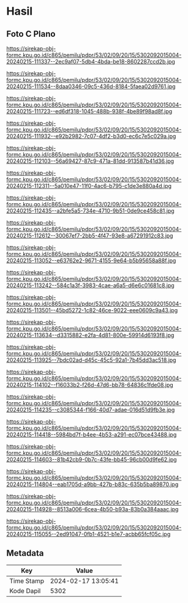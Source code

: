# Hasil

## Foto C Plano

https://sirekap-obj-formc.kpu.go.id/c865/pemilu/pdpr/53/02/09/20/15/5302092015004-20240215-111337--2ec9af07-5db4-4bda-be18-8602287ccd2b.jpg

https://sirekap-obj-formc.kpu.go.id/c865/pemilu/pdpr/53/02/09/20/15/5302092015004-20240215-111534--8daa0346-09c5-436d-8184-5faea02d9761.jpg

https://sirekap-obj-formc.kpu.go.id/c865/pemilu/pdpr/53/02/09/20/15/5302092015004-20240215-111723--ed6df318-1045-488b-938f-4be89f98ad8f.jpg

https://sirekap-obj-formc.kpu.go.id/c865/pemilu/pdpr/53/02/09/20/15/5302092015004-20240215-111932--e92b2982-7c07-4df2-b3d0-ec6c7e5c029a.jpg

https://sirekap-obj-formc.kpu.go.id/c865/pemilu/pdpr/53/02/09/20/15/5302092015004-20240215-112103--56a69427-87c9-471a-81dd-913587b41d36.jpg

https://sirekap-obj-formc.kpu.go.id/c865/pemilu/pdpr/53/02/09/20/15/5302092015004-20240215-112311--5a010e47-11f0-4ac6-b795-c1de3e880a4d.jpg

https://sirekap-obj-formc.kpu.go.id/c865/pemilu/pdpr/53/02/09/20/15/5302092015004-20240215-112435--a2bfe5a5-734e-4710-9b51-0de9ce458c81.jpg

https://sirekap-obj-formc.kpu.go.id/c865/pemilu/pdpr/53/02/09/20/15/5302092015004-20240215-112612--30067ef7-2bb5-4f47-93e8-a67291912c83.jpg

https://sirekap-obj-formc.kpu.go.id/c865/pemilu/pdpr/53/02/09/20/15/5302092015004-20240215-113052--e63762e2-9671-4155-9e64-b5b95658a88f.jpg

https://sirekap-obj-formc.kpu.go.id/c865/pemilu/pdpr/53/02/09/20/15/5302092015004-20240215-113242--584c1a3f-3983-4cae-a6a5-d6e6c01681c8.jpg

https://sirekap-obj-formc.kpu.go.id/c865/pemilu/pdpr/53/02/09/20/15/5302092015004-20240215-113501--45bd5272-1c82-46ce-9022-eee0609c9a43.jpg

https://sirekap-obj-formc.kpu.go.id/c865/pemilu/pdpr/53/02/09/20/15/5302092015004-20240215-113634--d3315882-e2fa-4d81-800e-59914d6193f8.jpg

https://sirekap-obj-formc.kpu.go.id/c865/pemilu/pdpr/53/02/09/20/15/5302092015004-20240215-113925--7bdc02ad-d45c-45c5-92a1-7b45dd3ac518.jpg

https://sirekap-obj-formc.kpu.go.id/c865/pemilu/pdpr/53/02/09/20/15/5302092015004-20240215-114102--f16033b2-f26d-47d6-bb78-64836c1fde08.jpg

https://sirekap-obj-formc.kpu.go.id/c865/pemilu/pdpr/53/02/09/20/15/5302092015004-20240215-114235--c3085344-f166-40d7-adae-016d51d9fb3e.jpg

https://sirekap-obj-formc.kpu.go.id/c865/pemilu/pdpr/53/02/09/20/15/5302092015004-20240215-114418--5984bd7f-b4ee-4b53-a291-ec07bce43488.jpg

https://sirekap-obj-formc.kpu.go.id/c865/pemilu/pdpr/53/02/09/20/15/5302092015004-20240215-114603--81b42cb9-0b7c-43fe-bb45-96cb00d9fe62.jpg

https://sirekap-obj-formc.kpu.go.id/c865/pemilu/pdpr/53/02/09/20/15/5302092015004-20240215-114804--eab1705d-a9bb-427b-b83c-635b5ba89870.jpg

https://sirekap-obj-formc.kpu.go.id/c865/pemilu/pdpr/53/02/09/20/15/5302092015004-20240215-114928--8513a006-6cea-4b50-b93a-83b0a384aaac.jpg

https://sirekap-obj-formc.kpu.go.id/c865/pemilu/pdpr/53/02/09/20/15/5302092015004-20240215-115055--2ed91047-0fb1-4521-b1e7-acbb65fcf05c.jpg


## Metadata

| Key        | Value               |
| ---------- | ------------------- |
| Time Stamp | 2024-02-17 13:05:41 |
| Kode Dapil | 5302                |



